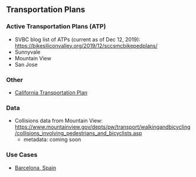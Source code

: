 ## Transportation Plans
### Active Transportation Plans (ATP)
- SVBC blog list of ATPs (current as of Dec 12, 2019): https://bikesiliconvalley.org/2019/12/sccsmcbikepedplans/
- Sunnyvale
- Mountain View
- San Jose

### Other
- [California Transportation Plan](https://ctp2050.com/wp-content/uploads/2020/08/CTP2050-Transportation-Plan-Draft-1.pdf)

### Data
- Collisions data from Mountain View: https://www.mountainview.gov/depts/pw/transport/walkingandbicycling/collisions_involving_pedestrians_and_bicyclists.asp
   - metadata: coming soon

### Use Cases
- [Barcelona, Spain](https://www.bloomberg.com/news/articles/2020-08-05/an-urban-planner-s-trick-to-making-bike-able-cities)
